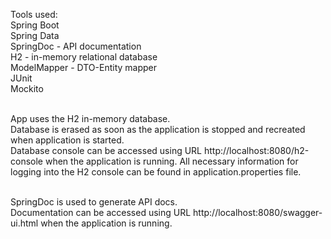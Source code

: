 Tools used:<br/>
Spring Boot<br/>
Spring Data<br/>
SpringDoc - API documentation<br/>
H2 - in-memory relational database<br/>
ModelMapper - DTO-Entity mapper<br/>
JUnit<br/>
Mockito<br/><br/>

App uses the H2 in-memory database.<br/>
Database is erased as soon as the application is stopped and recreated when application is started.<br/>
Database console can be accessed using URL http://localhost:8080/h2-console 
when the application is running. All necessary information for logging into the H2 console 
can be found in application.properties file.<br/><br/>

SpringDoc is used to generate API docs.<br/>
Documentation can be accessed using URL http://localhost:8080/swagger-ui.html when the application is running.<br/>